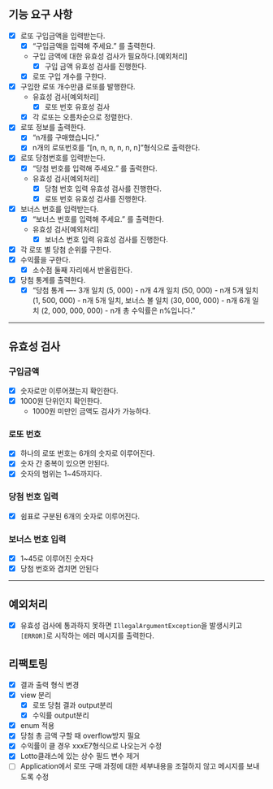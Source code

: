 ## 기능 요구 사항

- [x]  로또 구입금액을 입력받는다.
    - [x]  “구입금액을 입력해 주세요.” 를 출력한다.
    - 구입 금액에 대한 유효성 검사가 필요하다.[예외처리]
        - [x]  구입 금액 유효성 검사를 진행한다.
    - [x] 로또 구입 개수를 구한다.
- [x]  구입한 로또 개수만큼 로또를 발행한다.
    - 유효성 검사[예외처리]
        - [x]  로또 번호 유효성 검사
    - [x]  각 로또는 오름차순으로 정렬한다.
- [x]  로또 정보를 출력한다.
    - [x]  “n개를 구매했습니다.”
    - [x]  n개의 로또번호를 “[n, n, n, n, n, n]”형식으로 출력한다.
- [x]  로또 당첨번호를 입력받는다.
    - [x]  “당첨 번호를 입력해 주세요.” 를 출력한다.
    - 유효성 검사[예외처리]
        - [x]  당첨 번호 입력 유효성 검사를 진행한다.
        - [x]  로또 번호 유효성 검사를 진행한다.
- [x]  보너스 번호를 입력받는다.
    - [x]  “보너스 번호를 입력해 주세요.” 를 출력한다.
    - 유효성 검사[예외처리]
        - [x]  보너스 번호 입력 유효성 검사를 진행한다.
- [x]  각 로또 별 당첨 순위를 구한다.
- [x]  수익률을 구한다.
    - [x]  소수점 둘째 자리에서 반올림한다.
- [x]  당첨 통계를 출력한다.
    - [x]  “당첨 통계
      —-
      3개 일치 (5, 000) - n개
      4개 일치 (50, 000) - n개
      5개 일치 (1, 500, 000) - n개
      5개 일치, 보너스 볼 일치 (30, 000, 000) - n개
      6개 일치 (2, 000, 000, 000) - n개
      총 수익률은 n%입니다.”

---

## 유효성 검사

### 구입금액

- [x]  숫자로만 이루어졌는지 확인한다.
- [x]  1000원 단위인지 확인한다.
    - 1000원 미만인 금액도 검사가 가능하다.

### 로또 번호

- [x]  하나의 로또 번호는 6개의 숫자로 이루어진다.
- [x]  숫자 간 중복이 있으면 안된다.
- [x]  숫자의 범위는 1~45까지다.

### 당첨 번호 입력

- [x]  쉼표로 구분된 6개의 숫자로 이루어진다.

### 보너스 번호 입력

- [x]  1~45로 이루어진 숫자다
- [x]  당첨 번호와 겹치면 안된다

---

## 예외처리

- [x]  유효성 검사에 통과하지 못하면 `IllegalArgumentException`을 발생시키고 `[ERROR]`로 시작하는 에러 메시지를 출력한다.

## 리팩토링

- [x]  결과 출력 형식 변경
- [x]  view 분리
    - [x]  로또 당첨 결과 output분리
    - [x]  수익률 output분리
- [x]  enum 적용
- [x]  당첨 총 금액 구할 때 overflow방지 필요
- [x]  수익률이 클 경우 xxxE7형식으로 나오는거 수정
- [x]  Lotto클래스에 있는 상수 필드 변수 제거
- [ ]  Application에서 로또 구매 과정에 대한 세부내용을 조절하지 않고 메시지를 보내도록 수정